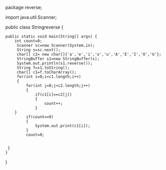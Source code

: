 package reverse;

import java.util.Scanner;

public class Stringreverse {

	
	public static void main(String[] args) {
		int count=0;
		 Scanner sc=new Scanner(System.in);
		 String s=sc.next();
		 char[] c2= new char[]{'a','e','i','o','u','A','E','I','O','U'};
		 StringBuffer s1=new StringBuffer(s);
		 System.out.println(s1.reverse());
		 String f=s1.toString();
		 char[] c1=f.toCharArray();
		 for(int i=0;i<c1.length;i++)
		 {
			 for(int j=0;j<c2.length;j++)
			 {
				 if(c1[i]==c2[j])
				 {
					 count++;
				 }
		}	 
			 if(count==0)
			 {
				 System.out.print(c1[i]);
			 }
			 count=0;
		 
		 
	 }
	}

}
